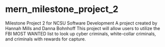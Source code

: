 # mern_milestone_project_2
Milestone Project 2 for NCSU Software Development
A project created by Hannah Mills and Danna Bohnhoff
This project will allow users to utilize the FBI MOST WANTED list to look up cyber criminals, white-collar criminals, and criminals with rewards for capture.
